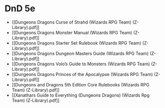 # DnD 5e

- [[Dungeons  Dragons Curse of Strahd (Wizards RPG Team) (Z-Library).pdf]]
- [[Dungeons  Dragons Monster Manual (Wizards RPG Team) (Z-Library).pdf]]
- [[Dungeons  Dragons Starter Set Rulebook (Wizards RPG Team) (Z-Library).pdf]]
- [[Dungeons  Dragons Dungeon Masters Guide (Wizards RPG Team) (Z-Library).pdf]]
- [[Dungeons  Dragons Volo’s Guide to Monsters (Wizards RPG Team) (Z-Library).pdf]]
- [[Dungeons  Dragons Princes of the Apocalypse (Wizards RPG Team) (Z-Library).pdf]]
- [[Dungeons and Dragons 5th Edition Core Rulebooks (Wizards RPG Team) (Z-Library).pdf]]
- [[Xanathars Guide to Everything (Dungeons  Dragons) (Wizards Rpg Team) (Z-Library).pdf]]